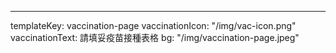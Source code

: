 ---
templateKey: vaccination-page
vaccinationIcon: "/img/vac-icon.png"
vaccinationText: 請填妥疫苗接種表格
bg: "/img/vaccination-page.jpeg"